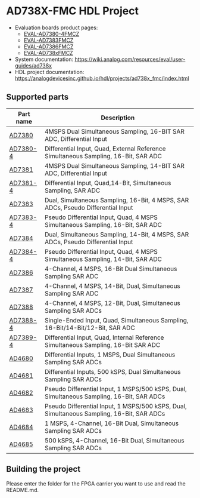 # AD738X-FMC HDL Project

- Evaluation boards product pages:
   - [EVAL-AD7380-4FMCZ](https://www.analog.com/eval-ad7380-4-eval-ad7383-4)
   - [EVAL-AD7383FMCZ](https://www.analog.com/eval-ad7383)
   - [EVAL-AD7386FMCZ](https://www.analog.com/eval-ad7386fmcz)
   - [EVAL-AD738xFMCZ](https://www.analog.com/eval-ad738xfmcz)
- System documentation: https://wiki.analog.com/resources/eval/user-guides/ad738x
- HDL project documentation: https://analogdevicesinc.github.io/hdl/projects/ad738x_fmc/index.html

## Supported parts

| Part name                                   | Description                                                                               |
|---------------------------------------------|-------------------------------------------------------------------------------------------|
| [AD7380](https://www.analog.com/ad7380)     | 4MSPS Dual Simultaneous Sampling, 16-BIT SAR ADC, Differential Input                      |
| [AD7380-4](https://www.analog.com/ad7380-4) | Differential Input, Quad, External Reference Simultaneous Sampling, 16-Bit, SAR ADC       |
| [AD7381](https://www.analog.com/ad7381)     | 4MSPS Dual Simultaneous Sampling, 14-BIT SAR ADC, Differential Input                      |
| [AD7381-4](https://www.analog.com/ad7381-4) | Differential Input, Quad,14-Bit, Simultaneous Sampling, SAR ADC                           |
| [AD7383](https://www.analog.com/ad7383)     | Dual, Simultaneous Sampling, 16-Bit, 4 MSPS, SAR ADCs, Pseudo Differential Input          |
| [AD7383-4](https://www.analog.com/ad7383-4) | Pseudo Differential Input, Quad, 4 MSPS Simultaneous Sampling, 16-Bit, SAR ADC            |
| [AD7384](https://www.analog.com/ad7384)     | Dual, Simultaneous Sampling, 14-Bit, 4 MSPS, SAR ADCs, Pseudo Differential Input          |
| [AD7384-4](https://www.analog.com/ad7384-4) | Pseudo Differential Input, Quad, 4 MSPS Simultaneous Sampling, 14-Bit, SAR ADC            |
| [AD7386](https://www.analog.com/ad7386)     | 4-Channel, 4 MSPS, 16-Bit Dual Simultaneous Sampling SAR ADC                              |
| [AD7387](https://www.analog.com/ad7387)     | 4-Channel, 4 MSPS, 14-Bit, Dual, Simultaneous Sampling SAR ADC                            |
| [AD7388](https://www.analog.com/ad7388)     | 4-Channel, 4 MSPS, 12-Bit, Dual, Simultaneous Sampling SAR ADCs                           |
| [AD7388-4](https://www.analog.com/ad7388-4) | Single-Ended Input, Quad, Simultaneous Sampling, 16-Bit/14-Bit/12-Bit, SAR ADC            |
| [AD7389-4](https://www.analog.com/ad7389-4) | Differential Input, Quad, Internal Reference Simultaneous Sampling, 16-Bit SAR ADC        |
| [AD4680](https://www.analog.com/ad4680)     | Differential Inputs, 1 MSPS, Dual Simultaneous Sampling SAR ADCs                          |
| [AD4681](https://www.analog.com/ad4681)     | Differential Inputs, 500 kSPS, Dual Simultaneous Sampling SAR ADCs                        |
| [AD4682](https://www.analog.com/ad4682)     | Pseudo Differential Input, 1 MSPS/500 kSPS, Dual, Simultaneous Sampling, 16-Bit, SAR ADCs |
| [AD4683](https://www.analog.com/ad4683)     | Pseudo Differential Input, 1 MSPS/500 kSPS, Dual, Simultaneous Sampling, 16-Bit, SAR ADCs |
| [AD4684](https://www.analog.com/ad4684)     | 1 MSPS, 4-Channel, 16-Bit Dual, Simultaneous Sampling SAR ADCs                            |
| [AD4685](https://www.analog.com/ad4685)     | 500 kSPS, 4-Channel, 16-Bit Dual, Simultaneous Sampling SAR ADCs                          |

## Building the project

Please enter the folder for the FPGA carrier you want to use and read the README.md.